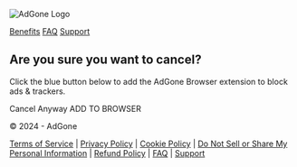 ![AdGone Logo](/Content/Landing/srcAssets/adGone/img/new_AG_Logo_v3.png)

[Benefits](https://adgone.org/adblocker/benefits) [FAQ](https://adgone.org/adblocker/faq) [Support](https://adgone.org/adblocker/contact)

Are you sure you want to cancel?
--------------------------------

Click the blue button below to add the AdGone Browser extension to block ads & trackers.

Cancel Anyway ADD TO BROWSER

© 2024 - AdGone

[Terms of Service](https://adgone.org/adblocker/eula) | [Privacy Policy](https://adgone.org/adblocker/privacy) | [Cookie Policy](https://adgone.org/adblocker/cookiepolicy) | [Do Not Sell or Share My Personal Information](https://app.termly.io/notify/b416d92b-8035-4ad5-a7c6-f4464ec80008) | [Refund Policy](https://adgone.org/adblocker/refundpolicy) | [FAQ](https://help.adgone.org/hc/en-us?utm_source=Help%20Center&utm_medium=-lp0-tst1--vc1&utm_campaign=&utm_term=&utm_content=&utm_id=a796ecdc-b3cc-4560-a18a-7e9ba862cbd1) | [Support](https://adgone.org/adblocker/contact)